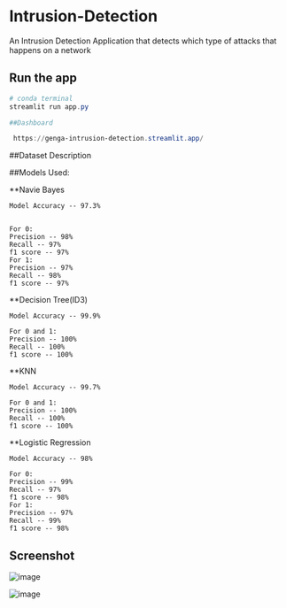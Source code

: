 # Intrusion-Detection

An Intrusion Detection Application that detects which type of attacks that happens on a network

## Run the app

```Powershell
# conda terminal
streamlit run app.py

##Dashboard

 https://genga-intrusion-detection.streamlit.app/

```


##Dataset Description


##Models Used:

**Navie Bayes
    
    Model Accuracy -- 97.3%
    
    
    For 0:                           
    Precision -- 98%
    Recall -- 97%
    f1 score -- 97%
    For 1:                           
    Precision -- 97%
    Recall -- 98%
    f1 score -- 97%

**Decision Tree(ID3)
    
    Model Accuracy -- 99.9%
    
    For 0 and 1:
    Precision -- 100%
    Recall -- 100%
    f1 score -- 100%

**KNN
    
    Model Accuracy -- 99.7%
    
    For 0 and 1:
    Precision -- 100%
    Recall -- 100%
    f1 score -- 100%
    
**Logistic Regression
    
    Model Accuracy -- 98%
    
    For 0:                           
    Precision -- 99%
    Recall -- 97%
    f1 score -- 98%
    For 1:                           
    Precision -- 97%
    Recall -- 99%
    f1 score -- 98%



## Screenshot

![image](https://user-images.githubusercontent.com/82211151/213107450-a4aaa8ec-59a3-4a0c-b3d9-8ef115f42398.png)

![image](https://user-images.githubusercontent.com/82211151/213107515-05567f66-22c5-4cf7-beff-03f3adec0388.png)





